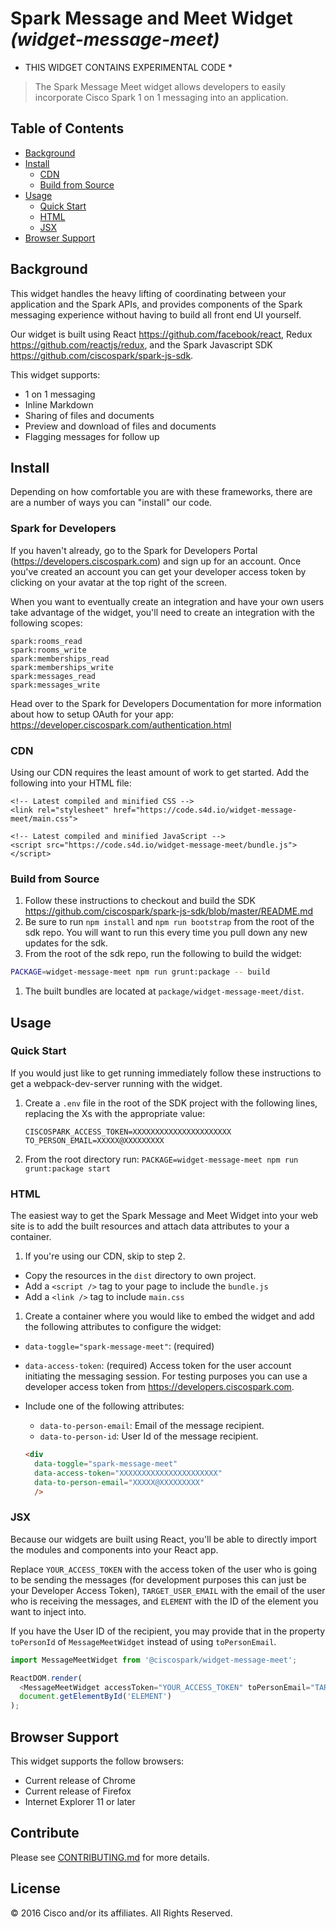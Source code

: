 # Spark Message and Meet Widget _(widget-message-meet)_

* THIS WIDGET CONTAINS EXPERIMENTAL CODE *

> The Spark Message Meet widget allows developers to easily incorporate Cisco Spark 1 on 1 messaging into an application.

## Table of Contents
-   [Background](#background)
-   [Install](#install)
    -   [CDN](#cdn)
    -   [Build from Source](#build-from-source)
-   [Usage](#usage)
    -   [Quick Start](#quick-start)
    -   [HTML](#html)
    -   [JSX](#jsx)
-   [Browser Support](#browser-support)

## Background

This widget handles the heavy lifting of coordinating between your application and the Spark APIs, and provides components of the Spark messaging experience without having to build all front end UI yourself.

Our widget is built using React <https://github.com/facebook/react>, Redux <https://github.com/reactjs/redux>, and the Spark Javascript SDK <https://github.com/ciscospark/spark-js-sdk>.

This widget supports:
-   1 on 1 messaging
-   Inline Markdown
-   Sharing of files and documents
-   Preview and download of files and documents
-   Flagging messages for follow up

## Install

Depending on how comfortable you are with these frameworks, there are are a number of ways you can "install" our code.

### Spark for Developers

If you haven't already, go to the Spark for Developers Portal (<https://developers.ciscospark.com>) and sign up for an account. Once you've created an account you can get your developer access token by clicking on your avatar at the top right of the screen.

When you want to eventually create an integration and have your own users take advantage of the widget, you'll need to create an integration with the following scopes:

  ```
  spark:rooms_read
  spark:rooms_write
  spark:memberships_read
  spark:memberships_write
  spark:messages_read
  spark:messages_write
  ```

Head over to the Spark for Developers Documentation for more information about how to setup OAuth for your app: <https://developer.ciscospark.com/authentication.html>

### CDN

Using our CDN requires the least amount of work to get started. Add the following into your HTML file:
```
<!-- Latest compiled and minified CSS -->
<link rel="stylesheet" href="https://code.s4d.io/widget-message-meet/main.css">

<!-- Latest compiled and minified JavaScript -->
<script src="https://code.s4d.io/widget-message-meet/bundle.js"></script>
```

### Build from Source

1.  Follow these instructions to checkout and build the SDK <https://github.com/ciscospark/spark-js-sdk/blob/master/README.md>
1.  Be sure to run `npm install` and `npm run bootstrap` from the root of the sdk repo. You will want to run this every time you pull down any new updates for the sdk.
1.  From the root of the sdk repo, run the following to build the widget:

  ```sh
  PACKAGE=widget-message-meet npm run grunt:package -- build
  ```
1.  The built bundles are located at `package/widget-message-meet/dist`.

## Usage

### Quick Start

If you would just like to get running immediately follow these instructions to get a webpack-dev-server running with the widget.

1.  Create a `.env` file in the root of the SDK project with the following lines, replacing the Xs with the appropriate value:

    ```
    CISCOSPARK_ACCESS_TOKEN=XXXXXXXXXXXXXXXXXXXXXX
    TO_PERSON_EMAIL=XXXXX@XXXXXXXXX
    ```
1.  From the root directory run: `PACKAGE=widget-message-meet npm run grunt:package start`

### HTML

The easiest way to get the Spark Message and Meet Widget into your web site is to add the built resources and attach data attributes to your a container.

1.  If you're using our CDN, skip to step 2.
  -  Copy the resources in the `dist` directory to own project.
  -  Add a `<script />` tag to your page to include the `bundle.js`
  -  Add a `<link />` tag to include `main.css`
1.  Create a container where you would like to embed the widget and add the following attributes to configure the widget:
  - `data-toggle="spark-message-meet"`: (required)
  - `data-access-token`: (required) Access token for the user account initiating the messaging session. For testing purposes you can use a developer access token from <https://developers.ciscospark.com>.
  - Include one of the following attributes:
    - `data-to-person-email`: Email of the message recipient.
    - `data-to-person-id`: User Id of the message recipient.

    ```html
    <div
      data-toggle="spark-message-meet"
      data-access-token="XXXXXXXXXXXXXXXXXXXXXX"
      data-to-person-email="XXXXX@XXXXXXXXX"
      />
    ```

### JSX

Because our widgets are built using React, you'll be able to directly import the modules and components into your React app.

Replace `YOUR_ACCESS_TOKEN` with the access token of the user who is going to be sending the messages (for development purposes this can just be your Developer Access Token), `TARGET_USER_EMAIL` with the email of the user who is receiving the messages, and `ELEMENT` with the ID of the element you want to inject into.

If you have the User ID of the recipient, you may provide that in the property `toPersonId` of `MessageMeetWidget` instead of using `toPersonEmail`.

```javascript
import MessageMeetWidget from '@ciscospark/widget-message-meet';

ReactDOM.render(
  <MessageMeetWidget accessToken="YOUR_ACCESS_TOKEN" toPersonEmail="TARGET_USER_EMAIL" />,
  document.getElementById('ELEMENT')
);
```

## Browser Support

This widget supports the follow browsers:
-   Current release of Chrome
-   Current release of Firefox
-   Internet Explorer 11 or later

## Contribute

Please see [CONTRIBUTING.md](../../CONTRIBUTING.md) for more details.

## License

&copy; 2016 Cisco and/or its affiliates. All Rights Reserved.
